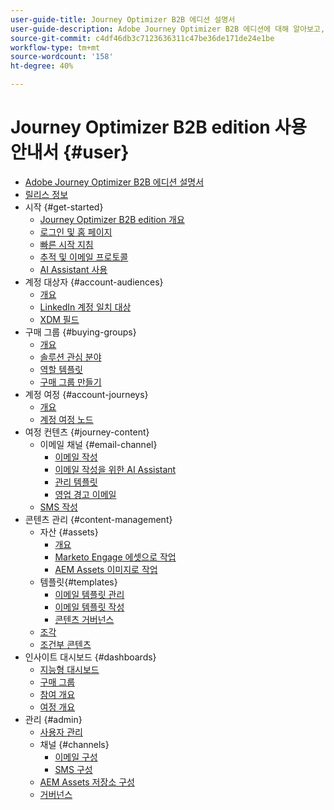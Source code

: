 ```yaml
---
user-guide-title: Journey Optimizer B2B 에디션 설명서
user-guide-description: Adobe Journey Optimizer B2B 에디션에 대해 알아보고, 기본 제공 생성형 AI와 업계 최고 수준의 자동화를 활용하여 계정 및 구매 그룹 여정을 조율하는 방법을 알아봅니다.
source-git-commit: c4df46db3c7123636311c47be36de171de24e1be
workflow-type: tm+mt
source-wordcount: '158'
ht-degree: 40%

---
```



# Journey Optimizer B2B edition 사용 안내서 {#user}

+ [Adobe Journey Optimizer B2B 에디션 설명서](guide-overview.md)
+ [릴리스 정보](./release-notes/release-notes.md)
+ 시작 {#get-started}
   + [Journey Optimizer B2B edition 개요](about-journey-optimizer-b2b-edition.md)
   + [로그인 및 홈 페이지](home-page.md)
   + [빠른 시작 지침](./start/get-started.md)
   + [추적 및 이메일 프로토콜](./start/email-protocols.md)
   + [AI Assistant 사용](./start/ai-assistant.md)
+ 계정 대상자 {#account-audiences}
   + [개요](./audiences/account-audience-overview.md)
   + [LinkedIn 계정 일치 대상](./data/linkedin-account-matched-audiences.md)
   + [XDM 필드](./data/field-mapping.md)
+ 구매 그룹 {#buying-groups}
   + [개요](./buying-groups/buying-groups-overview.md)
   + [솔루션 관심 분야](./buying-groups/solution-interests.md)
   + [역할 템플릿](./buying-groups/buying-groups-role-templates.md)
   + [구매 그룹 만들기](./buying-groups/buying-groups-create.md)
+ 계정 여정 {#account-journeys}
   + [개요](./journeys/journey-overview.md)
   + [계정 여정 노드](./journeys/journey-nodes.md)
+ 여정 컨텐츠 {#journey-content}
   + 이메일 채널 {#email-channel}
      + [이메일 작성](./content/email-authoring.md)
      + [이메일 작성을 위한 AI Assistant](./content/ai-assistant-emails.md)
      + [관리 템플릿](./content/email-authoring-governance.md)
      + [영업 경고 이메일](./content/sales-alert-email.md)
   + [SMS 작성](./content/sms-authoring.md)
+ 콘텐츠 관리 {#content-management}
   + 자산 {#assets}
      + [개요](./content/assets-overview.md)
      + [Marketo Engage 에셋으로 작업](./content/marketo-engage-design-studio.md)
      + [AEM Assets 이미지로 작업](./content/aem-assets.md)
   + 템플릿{#templates}
      + [이메일 템플릿 관리](./content/email-templates.md)
      + [이메일 템플릿 작성](./content/email-template-authoring.md)
      + [콘텐츠 거버넌스](./content/template-content-governance.md)
   + [조각](./content/fragments.md)
   + [조건부 콘텐츠](./content/conditional-content.md)
+ 인사이트 대시보드 {#dashboards}
   + [지능형 대시보드](./dashboards/intelligent-dashboard.md)
   + [구매 그룹](./dashboards/buying-groups-dashboard.md)
   + [참여 개요](./dashboards/engagement-dashboard.md)
   + [여정 개요](./dashboards/journeys-dashboard.md)
+ 관리 {#admin}
   + [사용자 관리](./admin/user-management.md)
   + 채널 {#channels}
      + [이메일 구성](./admin/configure-channels-emails.md)
      + [SMS 구성](./admin/configure-channels-sms.md)
   + [AEM Assets 저장소 구성](./admin/configure-aem-repositories.md)
   + [거버넌스](./admin/governance.md)
